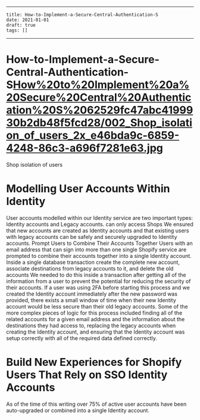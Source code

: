 
---
    title: How-to-Implement-a-Secure-Central-Authentication-S
    date: 2021-01-01    
    draft: true
    tags: []
---
# How-to-Implement-a-Secure-Central-Authentication-S[How%20to%20Implement%20a%20Secure%20Central%20Authentication%20S%2062529fc47abc4199930b2db48f5fcd28/002_Shop_isolation_of_users_2x_e46bda9c-6859-4248-86c3-a696f7281e63.jpg](How%20to%20Implement%20a%20Secure%20Central%20Authentication%20S%2062529fc47abc4199930b2db48f5fcd28/002_Shop_isolation_of_users_2x_e46bda9c-6859-4248-86c3-a696f7281e63.jpg)
Shop isolation of users
# Modelling User Accounts Within Identity
User accounts modelled within our Identity service are two important types: Identity accounts and Legacy accounts.
can only access Shops
We ensured that new accounts are created as Identity accounts and that existing users with legacy accounts can be safely and securely upgraded to Identity accounts.
Prompt Users to Combine Their Accounts Together
Users with an email address that can sign into more than one single Shopify service are prompted to combine their accounts together into a single Identity account.
Inside a single database transaction create the complete new account, associate destinations from legacy accounts to it, and delete the old accounts
We needed to do this inside a transaction after getting all of the information from a user to prevent the potential for reducing the security of their accounts.
If a user was using 2FA before starting this process and we created the Identity account immediately after the new password was provided, there exists a small window of time when their new Identity account would be less secure than their old legacy accounts.
Some of the more complex pieces of logic for this process included finding all of the related accounts for a given email address and the information about the destinations they had access to, replacing the legacy accounts when creating the Identity account, and ensuring that the Identity account was setup correctly with all of the required data defined correctly.
# Build New Experiences for Shopify Users That Rely on SSO Identity Accounts
As of the time of this writing over 75% of active user accounts have been auto-upgraded or combined into a single Identity account.
